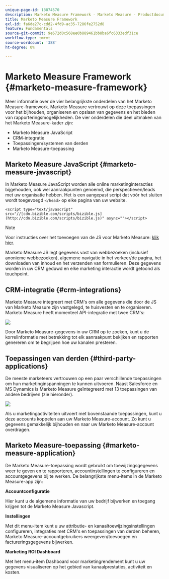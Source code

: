 ```yaml
---
unique-page-id: 18874570
description: Marketo Measure Framework - Marketo Measure - Productdocumentatie
title: Marketo Measure Framework
exl-id: fa6de27c-cdd2-4fd9-ac35-7286fe2752d8
feature: Fundamentals
source-git-commit: 9e672d0c568ee0b889461bb8ba6fc6333edf31ce
workflow-type: tm+mt
source-wordcount: '388'
ht-degree: 0%

---
```


# Marketo Measure Framework {#marketo-measure-framework}

Meer informatie over de vier belangrijkste onderdelen van het Marketo Measure-framework. Marketo Measure vertrouwt op deze toepassingen voor het bijhouden, organiseren en opslaan van gegevens en het bieden van rapporteringsmogelijkheden. De vier onderdelen die deel uitmaken van het Marketo Measure-kader zijn:

* Marketo Measure JavaScript
* CRM-integratie
* Toepassingen/systemen van derden
* Marketo Measure-toepassing

## Marketo Measure JavaScript {#marketo-measure-javascript}

In Marketo Measure JavaScript worden alle online marketinginteracties bijgehouden, ook wel aanraakpunten genoemd, die perspectieven/leads met uw organisatie hebben. Het is een aangepast script dat vóór het sluiten wordt toegevoegd `</head>` op elke pagina van uw website.

`<script type="text/javascript" src="//[cdn.bizible.com/scripts/bizible.js](http://cdn.bizible.com/scripts/bizible.js)" async=""></script>`

>[!NOTE]
>
>Voor instructies over het toevoegen van de JS voor Marketo Measure: [klik hier](/help/marketo-measure-tracking/setting-up-tracking/adding-marketo-measure-script.md).

Marketo Measure JS legt gegevens vast van webbezoeken (inclusief anonieme webbezoeken), algemene navigatie in het verkeer/de pagina, het downloaden van inhoud en het verzenden van formulieren. Deze gegevens worden in uw CRM geduwd en elke marketing interactie wordt getoond als touchpoint.

## CRM-integratie {#crm-integrations}

Marketo Measure integreert met CRM&#39;s om alle gegevens die door de JS van Marketo Measure zijn vastgelegd, te huisvesten en te organiseren. Marketo Measure heeft momenteel API-integratie met twee CRM&#39;s:

![](assets/1-2.png)

Door Marketo Measure-gegevens in uw CRM op te zoeken, kunt u de korrelinformatie met betrekking tot elk aanraakpunt bekijken en rapporten genereren om te begrijpen hoe uw kanalen presteren.

## Toepassingen van derden {#third-party-applications}

De meeste marketeers vertrouwen op een paar verschillende toepassingen om hun marketinginspanningen te kunnen uitvoeren. Naast Salesforce en MS Dynamics is Marketo Measure geïntegreerd met 13 toepassingen van andere bedrijven (zie hieronder).

![](assets/2-1.png)

Als u marketingactiviteiten uitvoert met bovenstaande toepassingen, kunt u deze accounts koppelen aan uw Marketo Measure-account. Zo kunt u gegevens gemakkelijk bijhouden en naar uw Marketo Measure-account overdragen.

## Marketo Measure-toepassing {#marketo-measure-application}

De Marketo Measure-toepassing wordt gebruikt om toewijzingsgegevens weer te geven en te rapporteren, accountinstellingen te configureren en accountgegevens bij te werken. De belangrijkste menu-items in de Marketo Measure-app zijn:

**Accountconfiguratie**

Hier kunt u de algemene informatie van uw bedrijf bijwerken en toegang krijgen tot de Marketo Measure Javascript.

**Instellingen**

Met dit menu-item kunt u uw attributie- en kanaaltoewijzingsinstellingen configureren, integraties met CRM&#39;s en toepassingen van derden beheren, Marketo Measure-accountgebruikers weergeven/toevoegen en factureringsgegevens bijwerken.

**Marketing ROI Dashboard**

Met het menu-item Dashboard voor marketingrendement kunt u uw gegevens visualiseren op het gebied van kanaalprestaties, activiteit en kosten.
